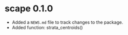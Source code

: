 # scape 0.1.0

* Added a `NEWS.md` file to track changes to the package.
* Added function: strata_centroids()
